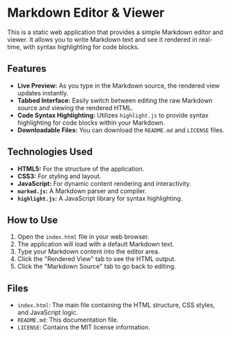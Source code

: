 # Markdown Editor & Viewer

This is a static web application that provides a simple Markdown editor and viewer. It allows you to write Markdown text and see it rendered in real-time, with syntax highlighting for code blocks.

## Features

*   **Live Preview:** As you type in the Markdown source, the rendered view updates instantly.
*   **Tabbed Interface:** Easily switch between editing the raw Markdown source and viewing the rendered HTML.
*   **Code Syntax Highlighting:** Utilizes `highlight.js` to provide syntax highlighting for code blocks within your Markdown.
*   **Downloadable Files:** You can download the `README.md` and `LICENSE` files.

## Technologies Used

*   **HTML5:** For the structure of the application.
*   **CSS3:** For styling and layout.
*   **JavaScript:** For dynamic content rendering and interactivity.
*   **`marked.js`:** A Markdown parser and compiler.
*   **`highlight.js`:** A JavaScript library for syntax highlighting.

## How to Use

1.  Open the `index.html` file in your web browser.
2.  The application will load with a default Markdown text.
3.  Type your Markdown content into the editor area.
4.  Click the "Rendered View" tab to see the HTML output.
5.  Click the "Markdown Source" tab to go back to editing.

## Files

*   `index.html`: The main file containing the HTML structure, CSS styles, and JavaScript logic.
*   `README.md`: This documentation file.
*   `LICENSE`: Contains the MIT license information.
